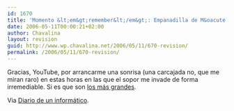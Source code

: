 ```yaml
---
id: 1670
title: 'Momento &lt;em&gt;remember&lt;/em&gt;: Empanadilla de M&oacute;stoles'
date: 2006-05-11T00:00:21+02:00
author: Chavalina
layout: revision
guid: http://www.wp.chavalina.net/2006/05/11/670-revision/
permalink: /2006/05/11/670-revision/
---
```

Gracias, YouTube, por arrancarme una sonrisa (una carcajada no, que me miran raro) en estas horas en las que el sopor me invade de forma irremediable. Si es que son <a href="http://www.youtube.com/results?search=martesy13" target="_blank">los más grandes</a>.  
  
Via <a href="http://www.sotek.es/2006/03/13/el-mejor-sketch-de-la-historia/" target="_blank">Diario de un informático</a>.